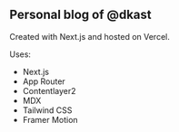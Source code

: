 ## Personal blog of @dkast

Created with Next.js and hosted on Vercel.

Uses:

- Next.js
- App Router
- Contentlayer2
- MDX
- Tailwind CSS
- Framer Motion
